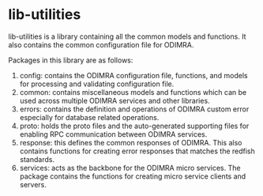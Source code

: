 # lib-utilities

lib-utilities is a library containing all the common models and functions. It also contains the common configuration file for ODIMRA.

Packages in this library are as follows:
1. config:   contains the ODIMRA configuration file, functions, and models for processing and validating configuration file.
2. common:   contains miscellaneous models and functions which can be used across multiple ODIMRA services and other libraries.
3. errors:   contains the definition and operations of ODIMRA custom error especially for database related operations.
4. proto:    holds the proto files and the auto-generated supporting files for enabling RPC communication between ODIMRA services.
5. response: this defines the common responses of ODIMRA. This also contains functions for creating error responses that matches the redfish standards.
6. services: acts as the backbone for the ODIMRA micro services. The package contains the functions for creating micro service clients and servers.
